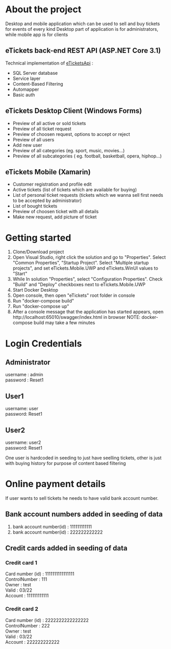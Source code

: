 # About the project
Desktop and mobile application which can be used to sell and buy tickets for events of every kind 
Desktop part of application is for administrators, while mobile app is for clients

## eTickets back-end REST API (ASP.NET Core 3.1)

Technical implementation of  [eTicketsApi](/eTickets) :
* SQL Server database
* Service layer
* Content-Based Filtering 
* Automapper
* Basic auth


## eTickets Desktop Client (Windows Forms)
* Preview of all active or sold tickets
* Preview of all ticket request
* Preview of choosen request, options to accept or reject
* Preview of all users
* Add new user
* Preview of all categories (eg. sport, music, movies...)
* Preview of all subcategories ( eg. football, basketball, opera, hiphop...)

## eTickets Mobile (Xamarin)
* Customer registration and profile edit
* Active tickets (list of tickets which are available for buying)
* List of personal ticket requests (tickets which we wanna sell first needs to be accepted by administrator)
* List of bought tickets
* Preview of choosen ticket with all details
* Make new request, add picture of ticket

# Getting started

1. Clone/Download project
2. Open Visual Studio, right click the solution and go to "Properties". Select "Common Properties", "Startup Project". Select "Multiple startup projects", and set  eTickets.Mobile.UWP and eTickets.WinUI values to "Start"
3. While In solution "Properties", select "Configuration Properties". Check "Build" and "Deploy" checkboxes next to eTickets.Mobile.UWP
4. Start Docker Desktop
5. Open console, then open "eTickets" root folder in console
6. Run "docker-compose build"
7. Run "docker-compose up"
8. After a console message that the application has started appears, open http://localhost:65010/swagger/index.html in browser NOTE: docker-compose build may take a few minutes


# Login Credentials

## Administrator  
username : admin  
password : Reset1  

## User1  
username: user  
password: Reset1  

## User2
username: user2  
password: Reset1  

One user is hardcoded in seeding to just have seelling tickets, other is just with buying history for purpose of content based filtering

# Online payment details 

If user wants to sell tickets he needs to have valid bank account number.

## Bank account numbers added in seeding of data   
1. bank account number(id) : 111111111111  
2. bank account number(id) : 222222222222  

## Credit cards added in seeding of data  

### Credit card 1  
Card number (id) : 1111111111111111  
ControlNumber : 111  
Owner : test  
Valid : 03/22  
Account : 111111111111  

### Credit card 2  
Card number (id) : 2222222222222222  
ControlNumber : 222  
Owner : test  
Valid : 03/22  
Account : 222222222222  
